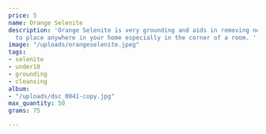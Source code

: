 ```yaml
---
price: 5
name: Orange Selenite
description: 'Orange Selenite is very grounding and aids in removing negativity. Perfect
  to place anywhere in your home especially in the corner of a room. '
image: "/uploads/orangeselenite.jpeg"
tags:
- selenite
- under10
- grounding
- cleansing
album:
- "/uploads/dsc_0041-copy.jpg"
max_quantity: 50
grams: 75

---
```

